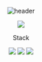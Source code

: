 <div align="center">

![header](https://capsule-render.vercel.app/api?type=cylinder&color=000000&height=150&section=header&text=PYEONSSI's&nbsp;Github&fontColor=ffffff&fontSize=50&animation=fadeIn&fontAlignY=55&desc=%20&descAlignY=62&descAlign=62)
  
<img src="https://img.shields.io/badge/Instargram-E4405F?style=for-the-badge&logo=Instargram&logoColor=white">
  
  
  
  
  Stack
</div>
<div align="center">
<img src="https://img.shields.io/badge/JAVA-007396?style=for-the-badge&logo=java&logoColor=white">
<img src="https://img.shields.io/badge/Spring-6DB33F?style=for-the-badge&logo=Spring&logoColor=white">
<img src="https://img.shields.io/badge/Postman-FF6C37?style=for-the-badge&logo=Postman&logoColor=white">
</div>

